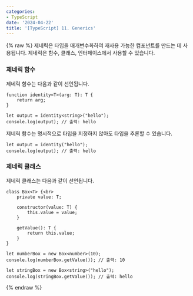 ```yaml
---
categories:
- TypeScript
date: '2024-04-22'
title: '[TypeScript] 11. Generics'
---
```


{% raw %}
제네릭은 타입을 매개변수화하여 재사용 가능한 컴포넌트를 만드는 데 사용됩니다. 제네릭은 함수, 클래스, 인터페이스에서 사용할 수 있습니다.

### 제네릭 함수
제네릭 함수는 다음과 같이 선언됩니다.

```
function identity<T>(arg: T): T {
    return arg;
}

let output = identity<string>("hello");
console.log(output); // 출력: hello
```

제네릭 함수는 명시적으로 타입을 지정하지 않아도 타입을 추론할 수 있습니다.
```
let output = identity("hello");
console.log(output); // 출력: hello
```

### 제네릭 클래스
제네릭 클래스는 다음과 같이 선언됩니다.

```
class Box<T> {<br>
    private value: T;

    constructor(value: T) {
        this.value = value;
    }

    getValue(): T {
        return this.value;
    }
}

let numberBox = new Box<number>(10);
console.log(numberBox.getValue()); // 출력: 10

let stringBox = new Box<string>("hello");
console.log(stringBox.getValue()); // 출력: hello
```
{% endraw %}